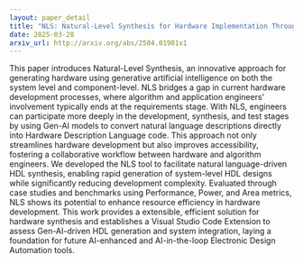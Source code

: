 ```yaml
---
layout: paper_detail
title: "NLS: Natural-Level Synthesis for Hardware Implementation Through GenAI"
date: 2025-03-28
arxiv_url: http://arxiv.org/abs/2504.01981v1
---
```


This paper introduces Natural-Level Synthesis, an innovative approach for generating hardware using generative artificial intelligence on both the system level and component-level. NLS bridges a gap in current hardware development processes, where algorithm and application engineers' involvement typically ends at the requirements stage. With NLS, engineers can participate more deeply in the development, synthesis, and test stages by using Gen-AI models to convert natural language descriptions directly into Hardware Description Language code. This approach not only streamlines hardware development but also improves accessibility, fostering a collaborative workflow between hardware and algorithm engineers. We developed the NLS tool to facilitate natural language-driven HDL synthesis, enabling rapid generation of system-level HDL designs while significantly reducing development complexity. Evaluated through case studies and benchmarks using Performance, Power, and Area metrics, NLS shows its potential to enhance resource efficiency in hardware development. This work provides a extensible, efficient solution for hardware synthesis and establishes a Visual Studio Code Extension to assess Gen-AI-driven HDL generation and system integration, laying a foundation for future AI-enhanced and AI-in-the-loop Electronic Design Automation tools.
